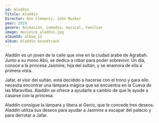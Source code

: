 ```yaml
---
id: Aladdín
Título: Aladdín
Director: Ron Clements, John Musker
year: 2019
genero: Animación, comedia, musical, familiar
image: movies/p_aladdin.jpg
albumId: album_12
album: Aladdín Soundtrack
---
```

Aladdín es un joven de la calle que vive en la ciudad árabe de Agrabah. Junto a su mono Abú, se dedica a robar para poder sobrevivir. Un día, conoce a la princesa Jasmine, hija del sultán, y se enamora de ella a primera vista.

Jafar, el visir del sultán, está decidido a hacerse con el trono y para ello necesita encontrar una lámpara mágica que se encuentra en la Cueva de las Maravillas. Aladdín se ofrece a ayudarle a cambio de que le ayude a casarse con la princesa.

Aladdín consigue la lámpara y libera al Genio, que le concede tres deseos. Aladdín utiliza sus deseos para ayudar a Jasmine a escapar del palacio y para derrotar a Jafar.